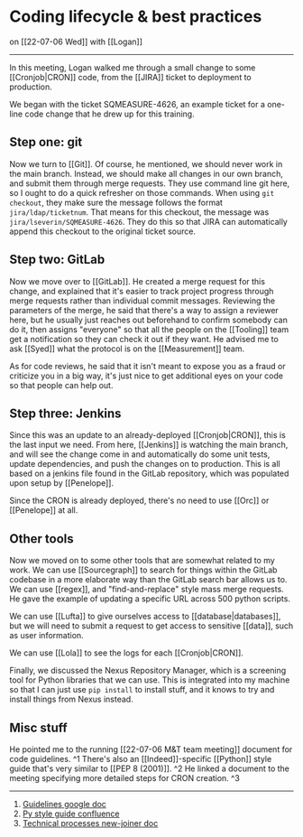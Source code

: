 # Coding lifecycle & best practices
on [[22-07-06 Wed]]
with [[Logan]]

---
In this meeting, Logan walked me through a small change to some [[Cronjob|CRON]] code, from the [[JIRA]] ticket to deployment to production.

We began with the ticket SQMEASURE-4626, an example ticket for a one-line code change that he drew up for this training. 

## Step one: git
Now we turn to [[Git]]. Of course, he mentioned, we should never work in the main branch. Instead, we should make all changes in our own branch, and submit them through merge requests. They use command line git here, so I ought to do a quick refresher on those commands. When using `git checkout`, they make sure the message follows the format `jira/ldap/ticketnum`. That means for this checkout, the message was `jira/lseverin/SQMEASURE-4626`. They do this so that JIRA can automatically append this checkout to the original ticket source.

## Step two: GitLab
Now we move over to [[GitLab]]. He created a merge request for this change, and explained that it's easier to track project progress through merge requests rather than individual commit messages. Reviewing the parameters of the merge, he said that there's a way to assign a reviewer here, but he usually just reaches out beforehand to confirm somebody can do it, then assigns "everyone" so that all the people on the [[Tooling]] team get a notification so they can check it out if they want. He advised me to ask [[Syed]] what the protocol is on the [[Measurement]] team. 

As for code reviews, he said that it isn't meant to expose you as a fraud or criticize you in a big way, it's just nice to get additional eyes on your code so that people can help out. 

## Step three: Jenkins
Since this was an update to an already-deployed [[Cronjob|CRON]], this is the last input we need. From here, [[Jenkins]] is watching the main branch, and will see the change come in and automatically do some unit tests, update dependencies, and push the changes on to production. This is all based on a jenkins file found in the GitLab repository, which was populated upon setup by [[Penelope]]. 

Since the CRON is already deployed, there's no need to use [[Orc]] or [[Penelope]] at all. 

## Other tools
Now we moved on to some other tools that are somewhat related to my work. We can use [[Sourcegraph]] to search for things within the GitLab codebase in a more elaborate way than the GitLab search bar allows us to. We can use [[regex]], and "find-and-replace" style mass merge requests. He gave the example of updating a specific URL across 500 python scripts. 

We can use [[Lufta]] to give ourselves access to [[database|databases]], but we will need to submit a request to get access to sensitive [[data]], such as user information. 
 
We can use [[Lola]] to see the logs for each [[Cronjob|CRON]]. 

Finally, we discussed the Nexus Repository Manager, which is a screening tool for Python libraries that we can use. This is integrated into my machine so that I can just use `pip install` to install stuff, and it knows to try and install things from Nexus instead.

## Misc stuff
He pointed me to the running [[22-07-06 M&T team meeting]] document for code guidelines. ^1
There's also an [[Indeed]]-specific [[Python]] style guide that's very similar to [[PEP 8 (2001)]]. ^2
He linked a document to the meeting specifying more detailed steps for CRON creation. ^3

---
1. [Guidelines google doc](https://wiki.indeed.com/pages/viewpage.action?spaceKey=~cbefus&title=Code+Review+Guide#CodeReviewGuide-BadNaming)
2. [Py style guide confluence](https://wiki.indeed.com/display/Python/Indeed+Python+Style+Guide)
3. [Technical processes new-joiner doc](https://docs.google.com/document/d/1XBw1qEEft0SZuzkzjdiHNHij7H7n2QgYq4i4n7cnnQo/edit)